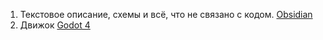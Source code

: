 1. Текстовое описание, схемы и всё, что не связано с кодом.
	   [Obsidian](https://obsidian.md)
2. Движок 
	   [Godot 4](https://godotengine.org)
